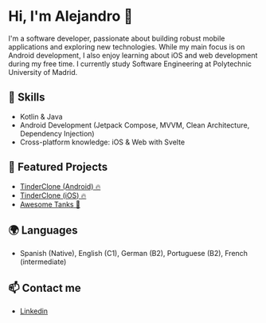 # Hi, I'm Alejandro 👋

I'm a software developer, passionate about building robust mobile applications and exploring new technologies. While my main focus is on Android development, I also enjoy learning about iOS and web development during my free time. I currently study Software Engineering at Polytechnic University of Madrid.

## 🚀 Skills
- Kotlin & Java
- Android Development (Jetpack Compose, MVVM, Clean Architecture, Dependency Injection)
- Cross-platform knowledge: iOS & Web with Svelte

## 🌟 Featured Projects

* [TinderClone (Android) 🔥](https://github.com/alejandro-piguave/TinderCloneCompose)
* [TinderClone (iOS) 🔥](https://github.com/alejandro-piguave/TinderCloneSwiftUI)
* [Awesome Tanks 🔫](https://github.com/alejandro-piguave/AwesomeTanks)

## 🌍 Languages

- Spanish (Native), English (C1), German (B2), Portuguese (B2), French (intermediate)

## 📫 Contact me
* [Linkedin](https://www.linkedin.com/in/alejandro-piguave-007619192/)
